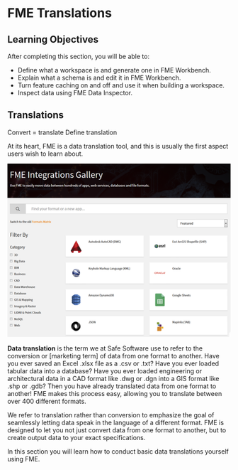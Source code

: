 # FME Translations

## Learning Objectives
After completing this section, you will be able to:
- Define what a workspace is and generate one in FME Workbench.
- Explain what a schema is and edit it in FME Workbench.
- Turn feature caching on and off and use it when building a workspace.
- Inspect data using FME Data Inspector.

## Translations
Convert = translate
Define translation

At its heart, FME is a data translation tool, and this is usually the first aspect users wish to learn about.

![](./Images/Img1.000.TranslationIntro.png)

**Data translation** is the term we at Safe Software use to refer to the conversion or [marketing term] of data from one format to another. Have you ever saved an Excel .xlsx file as a .csv or .txt? Have you ever loaded tabular data into a database? Have you ever loaded engineering or architectural data in a CAD format like .dwg or .dgn into a GIS format like .shp or .gdb? Then you have already translated data from one format to another! FME makes this process easy, allowing you to translate between over 400 different formats.

We refer to translation rather than conversion to emphasize the goal of seamlessly letting data speak in the language of a different format. FME is designed to let you not just convert data from one format to another, but to create output data to your exact specifications.

In this section you will learn how to conduct basic data translations yourself using FME.
